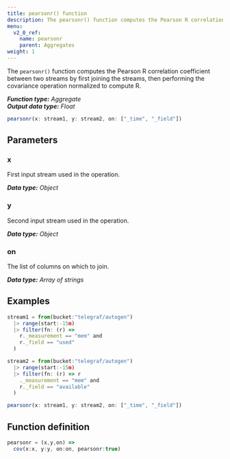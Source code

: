 ```yaml
---
title: pearsonr() function
description: The pearsonr() function computes the Pearson R correlation coefficient between two streams by first joining the streams, then performing the covariance operation normalized to compute R.
menu:
  v2_0_ref:
    name: pearsonr
    parent: Aggregates
weight: 1
---
```


The `pearsonr()` function computes the Pearson R correlation coefficient between two streams
by first joining the streams, then performing the covariance operation normalized to compute R.

_**Function type:** Aggregate_  
_**Output data type:** Float_

```js
pearsonr(x: stream1, y: stream2, on: ["_time", "_field"])
```

## Parameters

### x
First input stream used in the operation.

_**Data type:** Object_

### y
Second input stream used in the operation.

_**Data type:** Object_

### on
The list of columns on which to join.

_**Data type:** Array of strings_

## Examples
```js
stream1 = from(bucket:"telegraf/autogen")
  |> range(start:-15m)
  |> filter(fn: (r) =>
    r._measurement == "mem" and
    r._field == "used"
  )

stream2 = from(bucket:"telegraf/autogen")
  |> range(start:-15m)
  |> filter(fn: (r) => r
    ._measurement == "mem" and
    r._field == "available"
  )

pearsonr(x: stream1, y: stream2, on: ["_time", "_field"])
```

## Function definition
```js
pearsonr = (x,y,on) =>
  cov(x:x, y:y, on:on, pearsonr:true)
```
